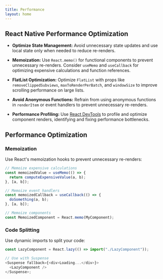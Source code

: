 ```yaml
---
title: Performance
layout: home
---
```


## React Native Performance Optimization

- **Optimize State Management:** Avoid unnecessary state updates and use local state only when needed to reduce re-renders.
- **Memoization:** Use `React.memo()` for functional components to prevent unnecessary re-renders. Consider `useMemo` and `useCallback` for optimizing expensive calculations and function references.

- **FlatList Optimization:** Optimize `FlatList` with props like `removeClippedSubviews`, `maxToRenderPerBatch`, and `windowSize` to improve scrolling performance on large lists.
- **Avoid Anonymous Functions:** Refrain from using anonymous functions in `renderItem` or event handlers to prevent unnecessary re-renders.
- **Performance Profiling:** Use [React DevTools](https://reactnative.dev/docs/debugging#react-developer-tools) to profile and optimize component renders, identifying and fixing performance bottlenecks.

## Performance Optimization

### Memoization

Use React's memoization hooks to prevent unnecessary re-renders:

```typescript
// Memoize expensive calculations
const memoizedValue = useMemo(() => {
  return computeExpensiveValue(a, b);
}, [a, b]);

// Memoize event handlers
const memoizedCallback = useCallback(() => {
  doSomething(a, b);
}, [a, b]);

// Memoize components
const MemoizedComponent = React.memo(MyComponent);
```

### Code Splitting

Use dynamic imports to split your code:

```typescript
const LazyComponent = React.lazy(() => import("./LazyComponent"));

// Use with Suspense
<Suspense fallback={<div>Loading...</div>}>
  <LazyComponent />
</Suspense>;
```
